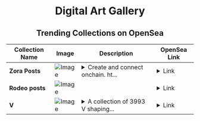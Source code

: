 <div align="center">

# Digital Art Gallery

## Trending Collections on OpenSea

| Collection Name                       | Image                                                                                     | Description                       | OpenSea Link                                                                                          |
|---------------------------------------|-------------------------------------------------------------------------------------------|-----------------------------------|--------------------------------------------------------------------------------------------------------|
| **Zora Posts** | ![Image](https://i.seadn.io/s/raw/files/8814967cf5a0834297210f40b2b41548.jpg?w=500&auto=format?w=200&auto=format) | <details><summary>Create and connect onchain. ht...</summary>Create and connect onchain. https://zora.co</details> | <details><summary>Link</summary>[Zora Posts](https://opensea.io/collection/zora-posts-13961)</details> |
| **Rodeo posts** | ![Image](https://i.seadn.io/s/raw/files/82d0490f91e6c236566e0f7578d21e3c.gif?w=500&auto=format?w=200&auto=format) |  | <details><summary>Link</summary>[Rodeo posts](https://opensea.io/collection/rodeo-posts-4753)</details> |
| **V** | ![Image](https://i.seadn.io/s/raw/files/3eb896ea08fdfe9f8411facece348c1b.jpg?w=500&auto=format?w=200&auto=format) | <details><summary>A collection of 3993 V shaping...</summary>A collection of 3993 V shaping the future with AI and Data</details> | <details><summary>Link</summary>[V](https://opensea.io/collection/v-772)</details> |

</div>